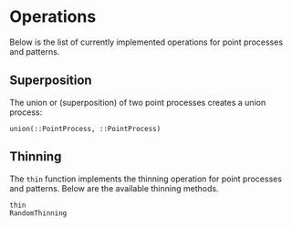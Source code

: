 # Operations

Below is the list of currently implemented operations for point
processes and patterns.

## Superposition

The union or (superposition) of two point processes creates a
union process:

```@docs
union(::PointProcess, ::PointProcess)
```

## Thinning

The `thin` function implements the thinning operation for
point processes and patterns. Below are the available thinning
methods.

```@docs
thin
RandomThinning
```
